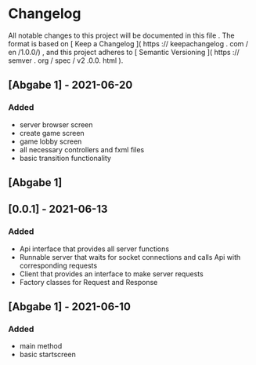 # Changelog
All notable changes to this project will be documented
in this file .
The format is based on
[ Keep a Changelog ]( https :// keepachangelog . com / en /1.0.0/) ,
and this project adheres to
[ Semantic Versioning ]( https :// semver . org / spec / v2 .0.0. html ).

## [Abgabe 1] - 2021-06-20
### Added
- server browser screen
- create game screen
- game lobby screen  
- all necessary controllers and fxml files
- basic transition functionality
## [Abgabe 1] 
## [0.0.1] - 2021-06-13
### Added
- Api interface that provides all server functions
- Runnable server that waits for socket connections and calls Api with corresponding requests
- Client that provides an interface to make server requests
- Factory classes for Request and Response
## [Abgabe 1] - 2021-06-10
### Added
- main method
- basic startscreen

